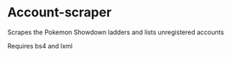 # Account-scraper
Scrapes the Pokemon Showdown ladders and lists unregistered accounts

Requires bs4 and lxml
